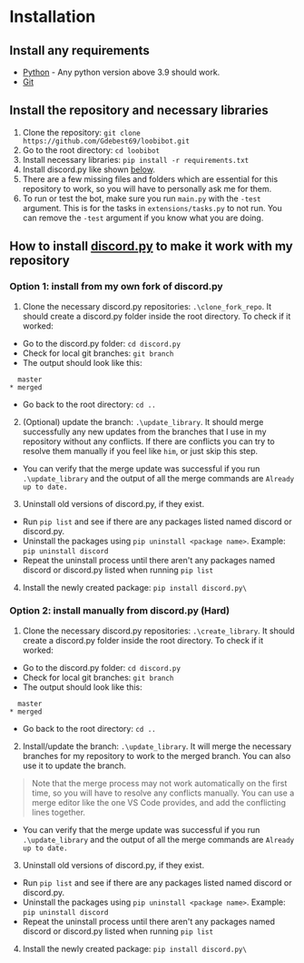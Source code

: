 # Installation

## Install any requirements

- [Python](https://www.python.org/downloads/) - Any python version above 3.9 should work.
- [Git](https://git-scm.com/downloads)

## Install the repository and necessary libraries

1. Clone the repository: `git clone https://github.com/Gdebest69/loobibot.git`
2. Go to the root directory: `cd loobibot`
3. Install necessary libraries: `pip install -r requirements.txt`
4. Install discord.py like shown [below](https://github.com/Gdebest69/loobibot#how-to-install-discordpy-to-make-it-work-with-my-repository).
5. There are a few missing files and folders which are essential for this repository to work, so you will have to personally ask me for them.
6. To run or test the bot, make sure you run `main.py` with the `-test` argument. This is for the tasks in `extensions/tasks.py` to not run. You can remove the `-test` argument if you know what you are doing.

## How to install [discord.py](https://github.com/rapptz/discord.py) to make it work with my repository

### Option 1: install from my own fork of discord.py

1. Clone the necessary discord.py repositories: `.\clone_fork_repo`. It should create a discord.py
folder inside the root directory. To check if it worked:
- Go to the discord.py folder: `cd discord.py`
- Check for local git branches: `git branch`
- The output should look like this:
```
  master
* merged
```
- Go back to the root directory: `cd ..`
2. (Optional) update the branch: `.\update_library`. It should merge successfully any new updates from the branches that I use in my repository without any conflicts. If there are conflicts you can try to resolve them manually if you feel like `him`, or just skip this step.
- You can verify that the merge update was successful if you run `.\update_library` and the output of all the merge commands are ```Already up to date.```
3. Uninstall old versions of discord.py, if they exist.
- Run `pip list` and see if there are any packages listed named discord or discord.py.
- Uninstall the packages using `pip uninstall <package name>`. Example: `pip uninstall discord`
- Repeat the uninstall process until there aren't any packages named discord or discord.py listed when running `pip list`
4. Install the newly created package: `pip install discord.py\`

### Option 2: install manually from discord.py (Hard)

1. Clone the necessary discord.py repositories: `.\create_library`. It should create a discord.py
folder inside the root directory. To check if it worked:
- Go to the discord.py folder: `cd discord.py`
- Check for local git branches: `git branch`
- The output should look like this:
```
  master
* merged
```
- Go back to the root directory: `cd ..`
2. Install/update the branch: `.\update_library`. It will merge the necessary branches for my repository to work to the merged branch. You can also use it to update the branch.
> Note that the merge process may not work automatically on the first time, so you will have to resolve any conflicts manually. You can use a merge editor like the one VS Code provides, and add the conflicting lines together.
- You can verify that the merge update was successful if you run `.\update_library` and the output of all the merge commands are ```Already up to date.```
3. Uninstall old versions of discord.py, if they exist.
- Run `pip list` and see if there are any packages listed named discord or discord.py.
- Uninstall the packages using `pip uninstall <package name>`. Example: `pip uninstall discord`
- Repeat the uninstall process until there aren't any packages named discord or discord.py listed when running `pip list`
4. Install the newly created package: `pip install discord.py\`
